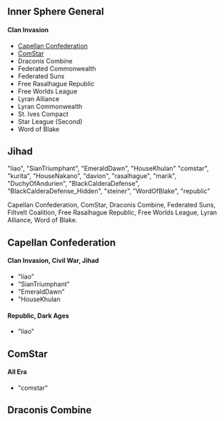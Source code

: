 ## Inner Sphere General

#### Clan Invasion
* [Capellan Confederation](#capellan-confederation-clan-invasion)
* [ComStar](#comstar)
* Draconis Combine
* Federated Commonwealth
* Federated Suns
* Free Rasalhague Republic
* Free Worlds League
* Lyran Alliance
* Lyran Commonwealth
* St. Ives Compact
* Star League (Second)
* Word of Blake


Jihad
-----
"liao",
"SianTriumphant",
"EmeraldDawn",
"HouseKhulan"
"comstar",
"kurita",
"HouseNakano",
"davion",
"rasalhague",
"marik",
"DuchyOfAndurien",
"BlackCalderaDefense",
"BlackCalderaDefense_Hidden",
"steiner",
"WordOfBlake",
"republic"

Capellan Confederation, ComStar, Draconis Combine, Federated Suns, Filtvelt Coalition, Free Rasalhague Republic, Free Worlds League, Lyran Alliance, Word of Blake.




## Capellan Confederation
#### Clan Invasion, Civil War, Jihad <a name="capellan-confederation-clan-invasion"></a>
* "liao"
* "SianTriumphant"
* "EmeraldDawn"
* "HouseKhulan

#### Republic, Dark Ages
* "liao"

## ComStar
#### All Era
* "comstar"

## Draconis Combine
